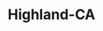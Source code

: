 ---
title: Highland-CA
slug: highland-ca
f_state:
- cms/state/california.md
f_locations:
- cms/payday-loan/cash-4-checks-6333.md
- cms/payday-loan/cash-4-checks-6345.md
- cms/payday-loan/checking-check-cashing-centers-14259.md
- cms/payday-loan/dolex-dollar-express-15986.md
- cms/payday-loan/e-z-cash-advance-16369.md
- cms/payday-loan/fiesta-liquor-17996.md
- cms/payday-loan/payday-central-23827.md
- cms/payday-loan/payday-today-24086.md
- cms/payday-loan/service-annex-26324.md
updated-on: '2024-05-30T13:41:28.615Z'
created-on: '2024-05-30T13:41:28.615Z'
published-on: '2024-05-30T13:54:32.469Z'
f_city: Highland
layout: '[city].html'
tags: city
---